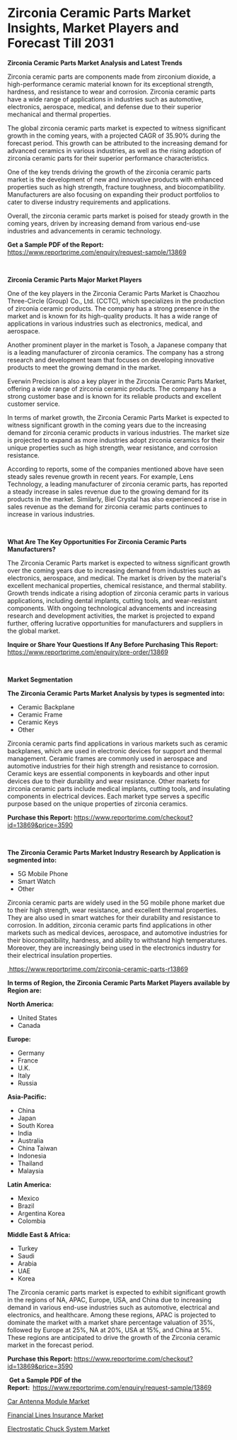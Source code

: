 <p><h1>Zirconia Ceramic Parts Market Insights, Market Players and Forecast Till 2031</h1></p><p><strong>Zirconia Ceramic Parts Market Analysis and Latest Trends</strong></p>
<p><p>Zirconia ceramic parts are components made from zirconium dioxide, a high-performance ceramic material known for its exceptional strength, hardness, and resistance to wear and corrosion. Zirconia ceramic parts have a wide range of applications in industries such as automotive, electronics, aerospace, medical, and defense due to their superior mechanical and thermal properties.</p><p>The global zirconia ceramic parts market is expected to witness significant growth in the coming years, with a projected CAGR of 35.90% during the forecast period. This growth can be attributed to the increasing demand for advanced ceramics in various industries, as well as the rising adoption of zirconia ceramic parts for their superior performance characteristics.</p><p>One of the key trends driving the growth of the zirconia ceramic parts market is the development of new and innovative products with enhanced properties such as high strength, fracture toughness, and biocompatibility. Manufacturers are also focusing on expanding their product portfolios to cater to diverse industry requirements and applications.</p><p>Overall, the zirconia ceramic parts market is poised for steady growth in the coming years, driven by increasing demand from various end-use industries and advancements in ceramic technology.</p></p>
<p><strong>Get a Sample PDF of the Report:&nbsp;</strong> <a href="https://www.reportprime.com/enquiry/request-sample/13869">https://www.reportprime.com/enquiry/request-sample/13869</a></p>
<p>&nbsp;</p>
<p><strong>Zirconia Ceramic Parts Major Market Players</strong></p>
<p><p>One of the key players in the Zirconia Ceramic Parts Market is Chaozhou Three-Circle (Group) Co., Ltd. (CCTC), which specializes in the production of zirconia ceramic products. The company has a strong presence in the market and is known for its high-quality products. It has a wide range of applications in various industries such as electronics, medical, and aerospace.</p><p>Another prominent player in the market is Tosoh, a Japanese company that is a leading manufacturer of zirconia ceramics. The company has a strong research and development team that focuses on developing innovative products to meet the growing demand in the market.</p><p>Everwin Precision is also a key player in the Zirconia Ceramic Parts Market, offering a wide range of zirconia ceramic products. The company has a strong customer base and is known for its reliable products and excellent customer service.</p><p>In terms of market growth, the Zirconia Ceramic Parts Market is expected to witness significant growth in the coming years due to the increasing demand for zirconia ceramic products in various industries. The market size is projected to expand as more industries adopt zirconia ceramics for their unique properties such as high strength, wear resistance, and corrosion resistance.</p><p>According to reports, some of the companies mentioned above have seen steady sales revenue growth in recent years. For example, Lens Technology, a leading manufacturer of zirconia ceramic parts, has reported a steady increase in sales revenue due to the growing demand for its products in the market. Similarly, Biel Crystal has also experienced a rise in sales revenue as the demand for zirconia ceramic parts continues to increase in various industries.</p></p>
<p>&nbsp;</p>
<p><strong>What Are The Key Opportunities For Zirconia Ceramic Parts Manufacturers?</strong></p>
<p><p>The Zirconia Ceramic Parts market is expected to witness significant growth over the coming years due to increasing demand from industries such as electronics, aerospace, and medical. The market is driven by the material's excellent mechanical properties, chemical resistance, and thermal stability. Growth trends indicate a rising adoption of zirconia ceramic parts in various applications, including dental implants, cutting tools, and wear-resistant components. With ongoing technological advancements and increasing research and development activities, the market is projected to expand further, offering lucrative opportunities for manufacturers and suppliers in the global market.</p></p>
<p><strong>Inquire or Share Your Questions If Any Before Purchasing This Report:</strong> <a href="https://www.reportprime.com/enquiry/pre-order/13869">https://www.reportprime.com/enquiry/pre-order/13869</a></p>
<p>&nbsp;</p>
<p><strong>Market Segmentation</strong></p>
<p><strong>The Zirconia Ceramic Parts Market Analysis by types is segmented into:</strong></p>
<p><ul><li>Ceramic Backplane</li><li>Ceramic Frame</li><li>Ceramic Keys</li><li>Other</li></ul></p>
<p><p>Zirconia ceramic parts find applications in various markets such as ceramic backplanes, which are used in electronic devices for support and thermal management. Ceramic frames are commonly used in aerospace and automotive industries for their high strength and resistance to corrosion. Ceramic keys are essential components in keyboards and other input devices due to their durability and wear resistance. Other markets for zirconia ceramic parts include medical implants, cutting tools, and insulating components in electrical devices. Each market type serves a specific purpose based on the unique properties of zirconia ceramics.</p></p>
<p><strong>Purchase this Report:&nbsp;</strong><a href="https://www.reportprime.com/checkout?id=13869&price=3590">https://www.reportprime.com/checkout?id=13869&price=3590</a></p>
<p>&nbsp;</p>
<p><strong>The Zirconia Ceramic Parts Market Industry Research by Application is segmented into:</strong></p>
<p><ul><li>5G Mobile Phone</li><li>Smart Watch</li><li>Other</li></ul></p>
<p><p>Zirconia ceramic parts are widely used in the 5G mobile phone market due to their high strength, wear resistance, and excellent thermal properties. They are also used in smart watches for their durability and resistance to corrosion. In addition, zirconia ceramic parts find applications in other markets such as medical devices, aerospace, and automotive industries for their biocompatibility, hardness, and ability to withstand high temperatures. Moreover, they are increasingly being used in the electronics industry for their electrical insulation properties.</p></p>
<p><a href="https://www.reportprime.com/zirconia-ceramic-parts-r13869">&nbsp;https://www.reportprime.com/zirconia-ceramic-parts-r13869</a></p>
<p><strong>In terms of Region, the Zirconia Ceramic Parts Market Players available by Region are:</strong></p>
<p>
    <p> <strong> North America: </strong>
        <ul>
            <li>United States</li>
            <li>Canada</li>
        </ul>
        </p> 
    <p> <strong> Europe: </strong>
        <ul>
            <li>Germany</li>
            <li>France</li>
            <li>U.K.</li>
            <li>Italy</li>
            <li>Russia</li>
        </ul>
        </p> 
    <p> <strong> Asia-Pacific: </strong>
        <ul>
            <li>China</li>
            <li>Japan</li>
            <li>South Korea</li>
            <li>India</li>
            <li>Australia</li>
            <li>China Taiwan</li>
            <li>Indonesia</li>
            <li>Thailand</li>
            <li>Malaysia</li>
        </ul>
        </p> 
    <p> <strong> Latin America: </strong>
        <ul>
            <li>Mexico</li>
            <li>Brazil</li>
            <li>Argentina Korea</li>
            <li>Colombia</li>
        </ul>
        </p> 
    <p> <strong> Middle East & Africa: </strong>
        <ul>
            <li>Turkey</li>
            <li>Saudi</li>
            <li>Arabia</li>
            <li>UAE</li>
            <li>Korea</li>
        </ul>
    </p>
    </p>
<p><p>The Zirconia ceramic parts market is expected to exhibit significant growth in the regions of NA, APAC, Europe, USA, and China due to increasing demand in various end-use industries such as automotive, electrical and electronics, and healthcare. Among these regions, APAC is projected to dominate the market with a market share percentage valuation of 35%, followed by Europe at 25%, NA at 20%, USA at 15%, and China at 5%. These regions are anticipated to drive the growth of the Zirconia ceramic market in the forecast period.</p></p>
<p><strong>Purchase this Report: </strong><a href="https://www.reportprime.com/checkout?id=13869&price=3590">https://www.reportprime.com/checkout?id=13869&price=3590</a></p>
<p>&nbsp;<strong>Get a Sample PDF of the Report:&nbsp;&nbsp;</strong><a href="https://www.reportprime.com/enquiry/request-sample/13869">https://www.reportprime.com/enquiry/request-sample/13869</a></p>
<p><strong></strong></p>
<p><p><a href="https://view.publitas.com/reportprime-1/global-car-antenna-module-market-exploring-market-share-market-trends-and-future-growth/">Car Antenna Module Market</a></p><p><a href="https://github.com/nusratjahan12006/Market-Research-Report-List-1/blob/main/financial-lines-insurance-market.md">Financial Lines Insurance Market</a></p><p><a href="https://view.publitas.com/reportprime-1/electrostatic-chuck-system-market-forecasts-market-trends-and-impact-analysis-2024-2031/">Electrostatic Chuck System Market</a></p></p>